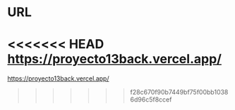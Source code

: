 # URL
<<<<<<< HEAD
https://proyecto13back.vercel.app/
=======
https://proyecto13back.vercel.app/
>>>>>>> f28c670f90b7449bf75f00bb10386d96c5f8ccef
